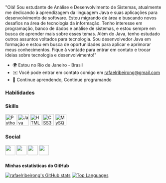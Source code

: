 "Olá! Sou estudante de Análise e Desenvolvimento de Sistemas, atualmente me dedicando à aprendizagem da linguagem Java e suas aplicações para desenvolvimento de software. Estou migrando de área e buscando novos desafios na área de tecnologia da informação. Tenho interesse em programação, banco de dados e análise de sistemas, e estou sempre em busca de aprender mais sobre esses temas. Além do Java, tenho estudado outros assuntos voltados para tecnologia. Sou desenvolvedor Java em formação e estou em busca de oportunidades para aplicar e aprimorar meus conhecimentos. Fique à vontade para entrar em contato e trocar ideias sobre tecnologia e desenvolvimento!"


* 🌍  Estou no Rio de Janeiro - Brasil
* ✉️  Você pode entrar em contato comigo em [rafaelribeirong@gmail.com](mailto:rafaelribeirong@gmail.com)
* 🧠  Continue aprendendo, Continue programando

### Habilidades

<p align="left">

### Skills

<p align="left">
    <a href="https://www.python.org/" target="_blank" rel="noreferrer"><img src="https://raw.githubusercontent.com/danielcranney/readme-generator/main/public/icons/skills/python-colored.svg" width="36" height="36" alt="Python" /></a>
   <a href="https://www.java.com/pt-BR/" target="_blank" rel="noreferrer"><img src="https://raw.githubusercontent.com/danielcranney/readme-generator/main/public/icons/skills/java-colored.svg" width="36" height="36" alt="Java" /></a>
  <a href="https://developer.mozilla.org/en-US/docs/Glossary/HTML5" target="_blank" rel="noreferrer"><img src="https://raw.githubusercontent.com/danielcranney/readme-generator/main/public/icons/skills/html5-colored.svg" width="36" height="36" alt="HTML5" /></a>
  <a href="https://www.w3.org/TR/CSS/#css" target="_blank" rel="noreferrer"><img src="https://raw.githubusercontent.com/danielcranney/readme-generator/main/public/icons/skills/css3-colored.svg" width="36" height="36" alt="CSS3" /></a>
  <a href="https://www.mysql.com/" target="_blank" rel="noreferrer"><img src="https://raw.githubusercontent.com/danielcranney/readme-generator/main/public/icons/skills/mysql-colored.svg" width="36" height="36" alt="MySQL" /></a>
   
</p>

### Social
<p align="left"> <a href="https://www.dev.to/vou criar" target="_blank" rel="noreferrer"><img src="https://raw.githubusercontent.com/danielcranney/readme-generator/main/public/icons/socials/devdotto.svg" width="32" height="32" /></a> <a href="https://www.github.com/rafaelribeirong" target="_blank" rel="noreferrer"><img src="https://raw.githubusercontent.com/danielcranney/readme-generator/main/public/icons/socials/github.svg" width="32" height="32" /></a> <a href="http://www.instagram.com/rafaeelriibeiiro" target="_blank" rel="noreferrer"><img src="https://raw.githubusercontent.com/danielcranney/readme-generator/main/public/icons/socials/instagram.svg" width="32" height="32" /></a> <a href="https://www.linkedin.com/in/rafaelribeirong" target="_blank" rel="noreferrer"><img src="https://raw.githubusercontent.com/danielcranney/readme-generator/main/public/icons/socials/linkedin.svg" width="32" height="32" /></a> <a </p>

### 

<b>Minhas estatísticas do GitHub</b>

<a href="http://www.github.com/rafaelribeirong"><img src="https://github-readme-stats.vercel.app/api?username=rafaelribeirong&show_icons=true&hide=&count_private=true&title_color=0891b2&text_color=ffffff&icon_color=0891b2&bg_color=1c1917&hide_border=true&show_icons=true" alt="rafaelribeirong's GitHub stats" /></a>
<a href="https://github.com/rafaelribeirong" align="left"><img src="https://github-readme-stats.vercel.app/api/top-langs/?username=rafaelribeirong&langs_count=10&title_color=0891b2&text_color=ffffff&icon_color=0891b2&bg_color=1c1917&hide_border=true&locale=en&custom_title=Top%20%Languages" alt="Top Languages" /></a>
